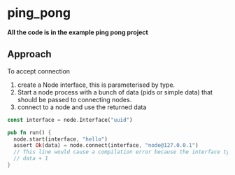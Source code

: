# ping_pong

**All the code is in the example ping pong project**

## Approach

To accept connection
1. create a Node interface, this is parameterised by type.
2. Start a node process with a bunch of data (pids or simple data) that should be passed to connecting nodes.
3. connect to a node and use the returned data

```rust
const interface = node.Interface("uuid")

pub fn run() {
  node.start(interface, "hello")
  assert Ok(data) = node.connect(interface, "node@127.0.0.1")
  // This line would cause a compilation error because the interface type is checked at compile time.
  // data + 1
}
```
